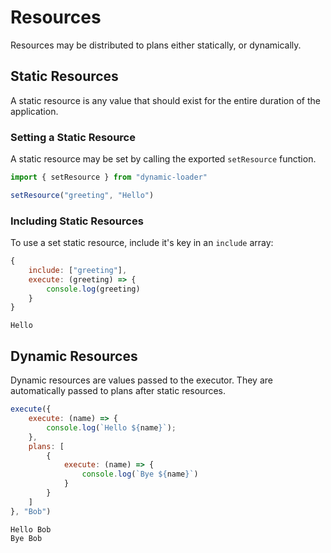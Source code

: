 # Resources
Resources may be distributed to plans either statically, or dynamically.

## Static Resources
A static resource is any value that should exist for the entire duration of the application.

### Setting a Static Resource
A static resource may be set by calling the exported `setResource` function.

```js
import { setResource } from "dynamic-loader"

setResource("greeting", "Hello")
```

### Including Static Resources
To use a set static resource, include it's key in an `include` array:
```js
{
	include: ["greeting"],
	execute: (greeting) => {
		console.log(greeting)
	}
}
```
```text
Hello
```

## Dynamic Resources
Dynamic resources are values passed to the executor. They are automatically passed to plans after static resources.
```js
execute({
	execute: (name) => {
		console.log(`Hello ${name}`);
	},
	plans: [
		{
			execute: (name) => {
				console.log(`Bye ${name}`)
			}
		}
	]
}, "Bob")
```
```text
Hello Bob
Bye Bob
```
